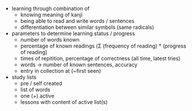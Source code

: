 - learning through combination of
  - knowing meaning of kanji
  - being able to read and write words / sentences
  - differentiation between similar symbols (same radicals)
- parameters to determine learning status / progress
  - number of words known
  - percentage of known readings (Σ (frequency of reading) * (progress of reading)
  - times of repitition, percentage of correctness (all time, latest tries)
  - words -> number of known sentences, accuracy
  - entry in collection at (~first seen)
- study lists
  - pre / self created
  - list of words
  - one (+) active
  - lessons with content of active list(s)
